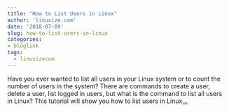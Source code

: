 ```yaml
---
title: "How to List Users in Linux"
author: 'linuxize.com'
date: '2018-07-09'
slug: how-to-list-users-in-linux
categories:
- bloglink
tags:
  - linuxizecom
---
```


Have you ever wanted to list all users in your Linux system or to count the number of users in the system? There are commands to create a user, delete a user, list logged in users, but what is the command to list all users in Linux? This tutorial will show you how to list users in Linux[... <i class="fas fa-external-link-alt"></i>](https://linuxize.com/post/how-to-list-users-in-linux/)

